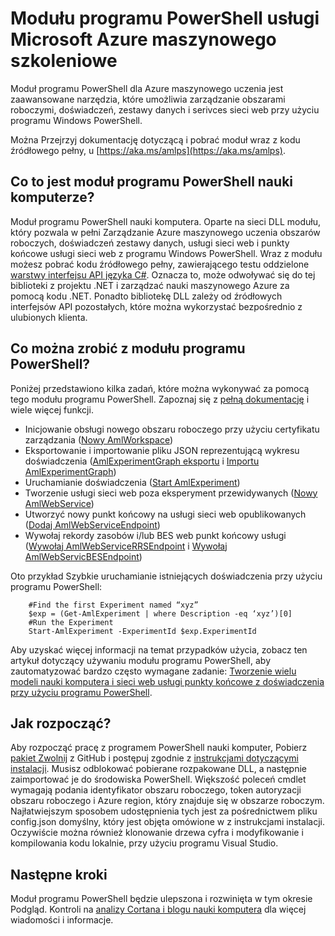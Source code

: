 <properties
    pageTitle="Modułu programu PowerShell szkoleniowe na komputerze | Microsoft Azure"
    description="Modułu programu PowerShell Azure szkoleniowe na komputerze jest dostępna w trybie Podgląd publicznej. Tworzenie i zarządzanie obszarów roboczych, doświadczeń, usług sieci web i przy użyciu programu PowerShell."
    keywords="Wypróbuj regresji liniowej, maszynowego uczenia algorytmów, maszynowego uczenia samouczek technik modelowania przewidywanych, doświadczenia nauki danych"
    services="machine-learning"
    documentationCenter=""
    authors="hning86"
    manager="jhubbard"
    editor="cgronlun"/>

<tags
    ms.service="machine-learning"
    ms.workload="data-services"
    ms.tgt_pltfrm="na"
    ms.devlang="na"
    ms.topic="article"
    ms.date="08/05/2016"
    ms.author="garye;haining"/>

# <a name="powershell-module-for-microsoft-azure-machine-learning"></a>Modułu programu PowerShell usługi Microsoft Azure maszynowego szkoleniowe

Moduł programu PowerShell dla Azure maszynowego uczenia jest zaawansowane narzędzia, które umożliwia zarządzanie obszarami roboczymi, doświadczeń, zestawy danych i serivces sieci web przy użyciu programu Windows PowerShell.

Można Przejrzyj dokumentację dotyczącą i pobrać moduł wraz z kodu źródłowego pełny, u [https://aka.ms/amlps](https://aka.ms/amlps). 

## <a name="what-is-the-machine-learning-powershell-module"></a>Co to jest moduł programu PowerShell nauki komputerze?

Moduł programu PowerShell nauki komputera. Oparte na sieci DLL modułu, który pozwala w pełni Zarządzanie Azure maszynowego uczenia obszarów roboczych, doświadczeń zestawy danych, usługi sieci web i punkty końcowe usługi sieci web z programu Windows PowerShell. Wraz z modułu możesz pobrać kodu źródłowego pełny, zawierającego testu oddzielone [warstwy interfejsu API języka C#](https://github.com/hning86/azuremlps/blob/master/code/AzureMLSDK.cs). Oznacza to, może odwoływać się do tej biblioteki z projektu .NET i zarządzać nauki maszynowego Azure za pomocą kodu .NET. Ponadto bibliotekę DLL zależy od źródłowych interfejsów API pozostałych, które można wykorzystać bezpośrednio z ulubionych klienta.

## <a name="what-can-i-do-with-the-powershell-module"></a>Co można zrobić z modułu programu PowerShell?

Poniżej przedstawiono kilka zadań, które można wykonywać za pomocą tego modułu programu PowerShell. Zapoznaj się z [pełną dokumentację](https://aka.ms/amlps) i wiele więcej funkcji.

- Inicjowanie obsługi nowego obszaru roboczego przy użyciu certyfikatu zarządzania ([Nowy AmlWorkspace](https://github.com/hning86/azuremlps#new-amlworkspace))
- Eksportowanie i importowanie pliku JSON reprezentującą wykresu doświadczenia ([AmlExperimentGraph eksportu](https://github.com/hning86/azuremlps#export-amlexperimentgraph) i [Importu AmlExperimentGraph](https://github.com/hning86/azuremlps#import-amlexperimentgraph))
- Uruchamianie doświadczenia ([Start AmlExperiment](https://github.com/hning86/azuremlps#start-amlexperiment))
- Tworzenie usługi sieci web poza eksperyment przewidywanych ([Nowy AmlWebService](https://github.com/hning86/azuremlps#new-amlwebservice))
- Utworzyć nowy punkt końcowy na usługi sieci web opublikowanych ([Dodaj AmlWebServiceEndpoint](https://github.com/hning86/azuremlps#add-amlwebserviceendpoint))
- Wywołaj rekordy zasobów i/lub BES web punkt końcowy usługi ([Wywołaj AmlWebServiceRRSEndpoint](https://github.com/hning86/azuremlps#invoke-amlwebservicerrsendpoint) i [Wywołaj AmlWebServicBESEndpoint](https://github.com/hning86/azuremlps#invoke-amlwebservicebesendpoint))

Oto przykład Szybkie uruchamianie istniejących doświadczenia przy użyciu programu PowerShell:

        #Find the first Experiment named “xyz”
        $exp = (Get-AmlExperiment | where Description -eq ‘xyz’)[0]
        #Run the Experiment
        Start-AmlExperiment -ExperimentId $exp.ExperimentId 

Aby uzyskać więcej informacji na temat przypadków użycia, zobacz ten artykuł dotyczący używaniu modułu programu PowerShell, aby zautomatyzować bardzo często wymagane zadanie: [Tworzenie wielu modeli nauki komputera i sieci web usługi punkty końcowe z doświadczenia przy użyciu programu PowerShell](machine-learning-create-models-and-endpoints-with-powershell.md).

## <a name="how-do-i-get-started"></a>Jak rozpocząć?

Aby rozpocząć pracę z programem PowerShell nauki komputer, Pobierz [pakiet Zwolnij](https://github.com/hning86/azuremlps/releases) z GitHub i postępuj zgodnie z [instrukcjami dotyczącymi instalacji](https://github.com/hning86/azuremlps/blob/master/README.md). Musisz odblokować pobierane rozpakowane DLL, a następnie zaimportować je do środowiska PowerShell. Większość poleceń cmdlet wymagają podania identyfikator obszaru roboczego, token autoryzacji obszaru roboczego i Azure region, który znajduje się w obszarze roboczym. Najłatwiejszym sposobem udostępnienia tych jest za pośrednictwem pliku config.json domyślny, który jest objęta omówione w z instrukcjami instalacji. Oczywiście można również klonowanie drzewa cyfra i modyfikowanie i kompilowania kodu lokalnie, przy użyciu programu Visual Studio.

## <a name="next-steps"></a>Następne kroki

Moduł programu PowerShell będzie ulepszona i rozwinięta w tym okresie Podgląd. Kontroli na [analizy Cortana i blogu nauki komputera](https://blogs.technet.microsoft.com/machinelearning/) dla więcej wiadomości i informacje.

